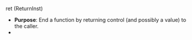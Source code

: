 ret (ReturnInst)
- **Purpose**: End a function by returning control (and possibly a value) to the caller.
- 